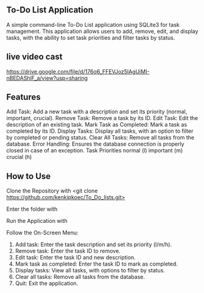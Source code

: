 ## To-Do List Application
A simple command-line To-Do List application using SQLite3 for task management. This application allows users to add, remove, edit, and display tasks, with the ability to set task priorities and filter tasks by status.

## live video cast

https://drive.google.com/file/d/176o6_FFEVJoz5lAgUiMI-nBEDAShlF_a/view?usp=sharing

## Features
Add Task: Add a new task with a description and set its priority (normal, important, crucial).
Remove Task: Remove a task by its ID.
Edit Task: Edit the description of an existing task.
Mark Task as Completed: Mark a task as completed by its ID.
Display Tasks: Display all tasks, with an option to filter by completed or pending status.
Clear All Tasks: Remove all tasks from the database.
Error Handling: Ensures the database connection is properly closed in case of an exception.
Task Priorities
normal (l)
important (m)
crucial (h)

## How to Use

Clone the Repository with <git clone https://github.com/kenkipkoec/To_Do_lists.git>

Enter the folder with <cd To_Do_lists>

Run the Application with <python3 main.py>


Follow the On-Screen Menu:

1. Add task: Enter the task description and set its priority (l/m/h).
2. Remove task: Enter the task ID to remove.
3. Edit task: Enter the task ID and new description.
4. Mark task as completed: Enter the task ID to mark as completed.
5. Display tasks: View all tasks, with options to filter by status.
6. Clear all tasks: Remove all tasks from the database.
7. Quit: Exit the application.
